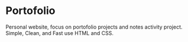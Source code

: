 # Portofolio
Personal website, focus on portofolio projects and notes activity project. Simple, Clean, and Fast use HTML and CSS.